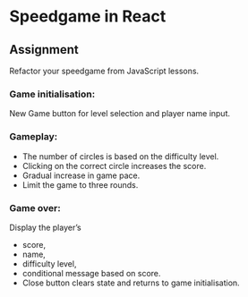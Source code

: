 # Speedgame in React

## Assignment

Refactor your speedgame from JavaScript lessons.

### Game initialisation:

New Game button for level selection and player name input.

### Gameplay:

- The number of circles is based on the difficulty level.
- Clicking on the correct circle increases the score.
- Gradual increase in game pace.
- Limit the game to three rounds.

### Game over:

Display the player’s

- score,
- name,
- difficulty level,
- conditional message based on score.
- Close button clears state and returns to game initialisation.

